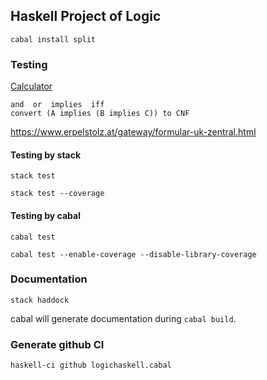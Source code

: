 ## Haskell Project of Logic


```cabal install split```


### Testing


[Calculator](https://www.wolframalpha.com/)
```
and  or  implies  iff 
convert (A implies (B implies C)) to CNF
```

https://www.erpelstolz.at/gateway/formular-uk-zentral.html

#### Testing by stack
```
stack test

stack test --coverage
```

#### Testing by cabal
```
cabal test

cabal test --enable-coverage --disable-library-coverage
```

### Documentation

```
stack haddock
```

cabal will generate documentation during ```cabal build```.

### Generate github CI

```
haskell-ci github logichaskell.cabal
```